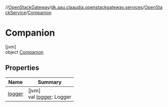 //[OpenStackGateway](../../../../index.md)/[dk.aau.claaudia.openstackgateway.services](../../index.md)/[OpenStackService](../index.md)/[Companion](index.md)

# Companion

[jvm]\
object [Companion](index.md)

## Properties

| Name | Summary |
|---|---|
| [logger](logger.md) | [jvm]<br>val [logger](logger.md): Logger |
